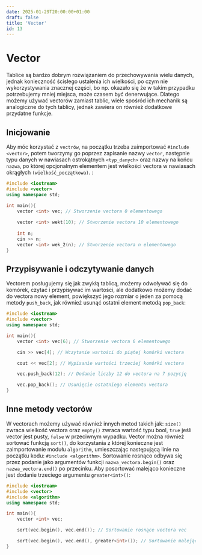```yaml
---
date: 2025-01-29T20:00:00+01:00
draft: false
title: 'Vector'
id: 13
---
```

# Vector
Tablice są bardzo dobrym rozwiązaniem do przechowywania wielu danych, jednak konieczność ścisłego ustalenia ich wielkości, po czym nie wykorzystywania znacznej części, bo np. okazało się że w takim przypadku potrzebujemy mniej miejsca, może czasem być denerwujące. Dlatego możemy używać vectorów zamiast tablic, wiele spośród ich mechanik są analogiczne do tych tablicy, jednak zawiera on również dodatkowe przydatne funkcje.

## Inicjowanie
Aby móc korzystać z `vectrów`, na początku trzeba zaimportować `#include <vector>`, potem tworzymy go poprzez zapisanie nazwy `vector`, następnie typu danych w nawiasach ostrokątnych `<typ_danych>` oraz nazwy na końcu `nazwa`, po której opcjonalnym elementem jest wielkości vectora w nawiasach okrągłych `(wielkość_początkowa)`. :
```cpp
#include <iostream>
#include <vector>
using namespace std;

int main(){
    vector <int> vec; // Stworzenie vectora 0 elementowego
    
    vector <int> wekt(10); // Stworzenie vectora 10 elementowego
    
    int n;
    cin >> n;
    vector <int> wek_2(n); // Stworzenie vectora n elementowego
}
```
## Przypisywanie i odczytywanie danych
Vectorem posługujemy się jak zwykłą tablicą, możemy odwoływać się do komórek, czytać i przypisywać im wartości, ale dodatkowo możemy dodać do vectora nowy element, powiększyć jego rozmiar o jeden za pomocą metody `push_back`, jak również usunąć ostatni element metodą `pop_back`:
```cpp
#include <iostream>
#include <vector>
using namespace std;

int main(){
    vector <int> vec(6); // Stworzenie vectora 6 elementowego

    cin >> vec[4]; // Wczytanie wartości do piątej komórki vectora

    cout << vec[2]; // Wypisanie wartości trzeciej komórki vectora

    vec.push_back(12); // Dodanie liczby 12 do vectora na 7 pozycję

    vec.pop_back(); // Usunięcie ostatniego elementu vectora   
}
```

## Inne metody vectorów
W vectorach możemy używać również innych metod takich jak: `size()` zwraca wielkość vectora oraz `empty()` zwraca wartość typu bool, `true` jeśli vector jest pusty, `false` w przeciwnym wypadku. Vector można również sortować funkcją `sort()`, do korzystania z której konieczne jest zaimportowanie modułu `algorithm`, umieszczając następującą linie na początku kodu: `#include <algorithm>`. Sortowanie rosnąco odbywa się przez podanie jako argumentów funkcji `nazwa_vectora.begin()` oraz `nazwa_vectora.end()` po przecinku. Aby posortować malejąco konieczne jest dodanie trzeciego argumentu `greater<int>()`:

```cpp
#include <iostream>
#include <vector>
#include <algorithm>
using namespace std;

int main(){
    vector <int> vec;

    sort(vec.begin(), vec.end()); // Sortowanie rosnące vectora vec

    sort(vec.begin(), vec.end(), greater<int>()); // Sortowanie malejące vectora vec
}
``` 


